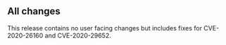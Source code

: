## All changes

This release contains no user facing changes but includes fixes for CVE-2020-26160 and CVE-2020-29652.
